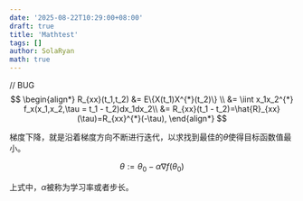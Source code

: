```yaml
---
date: '2025-08-22T10:29:00+08:00'
draft: true
title: 'Mathtest'
tags: []
author: SolaRyan
math: true
---
```


// BUG
$$
\begin{align*}
R_{xx}(t_1,t_2) &= E\{X(t_1)X^{*}(t_2)\} \\
&= \iint x_1x_2^{*} f_x(x_1,x_2,\tau = t_1 - t_2)dx_1dx_2\\
&= R_{xx}(t_1 - t_2)=\hat{R}_{xx}(\tau)=R_{xx}^{*}(-\tau),
\end{align*}
$$


梯度下降，就是沿着梯度方向不断进行迭代，以求找到最佳的$\theta$使得目标函数值最小。

$$
\theta :=\theta _0-\alpha \nabla f\left( \theta _0 \right)
$$

上式中，$\alpha$被称为学习率或者步长。


